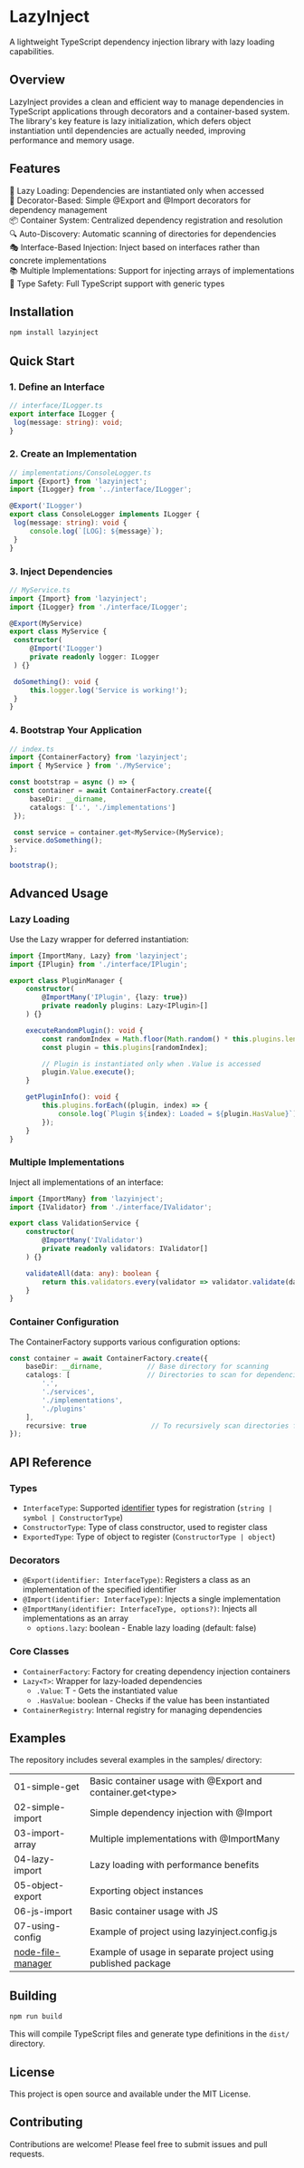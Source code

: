 # LazyInject
A lightweight TypeScript dependency injection library with lazy loading capabilities.

## Overview
LazyInject provides a clean and efficient way to manage dependencies in TypeScript applications through decorators and a container-based system. The library's key feature is lazy initialization, which defers object instantiation until dependencies are actually needed, improving performance and memory usage.

## Features
 🚀 Lazy Loading: Dependencies are instantiated only when accessed<br>
 🎯 Decorator-Based: Simple @Export and @Import decorators for dependency management<br>
 📦 Container System: Centralized dependency registration and resolution<br>
 🔍 Auto-Discovery: Automatic scanning of directories for dependencies<br>
 🎭 Interface-Based Injection: Inject based on interfaces rather than concrete implementations<br>
 📚 Multiple Implementations: Support for injecting arrays of implementations<br>
 💪 Type Safety: Full TypeScript support with generic types<br>
## Installation
```bash
npm install lazyinject
```

## Quick Start
### 1. Define an Interface
   ```typescript
   // interface/ILogger.ts
export interface ILogger {
    log(message: string): void;
}
```
### 2. Create an Implementation
   ```typescript
   // implementations/ConsoleLogger.ts
import {Export} from 'lazyinject';
import {ILogger} from '../interface/ILogger';

@Export('ILogger')
export class ConsoleLogger implements ILogger {
    log(message: string): void {
        console.log(`[LOG]: ${message}`);
    }
}
```
### 3. Inject Dependencies
   ```typescript
   // MyService.ts
import {Import} from 'lazyinject';
import {ILogger} from './interface/ILogger';

@Export(MyService)
export class MyService {
    constructor(
        @Import('ILogger')
        private readonly logger: ILogger
    ) {}

    doSomething(): void {
        this.logger.log('Service is working!');
    }
}
```
### 4. Bootstrap Your Application
   ```typescript
   // index.ts
import {ContainerFactory} from 'lazyinject';
import { MyService } from './MyService';

const bootstrap = async () => {
    const container = await ContainerFactory.create({
        baseDir: __dirname,
        catalogs: ['.', './implementations']
    });

    const service = container.get<MyService>(MyService);
    service.doSomething();
};

bootstrap();
```
## Advanced Usage
### Lazy Loading
Use the Lazy<T> wrapper for deferred instantiation:

```typescript
import {ImportMany, Lazy} from 'lazyinject';
import {IPlugin} from './interface/IPlugin';

export class PluginManager {
    constructor(
        @ImportMany('IPlugin', {lazy: true})
        private readonly plugins: Lazy<IPlugin>[]
    ) {}

    executeRandomPlugin(): void {
        const randomIndex = Math.floor(Math.random() * this.plugins.length);
        const plugin = this.plugins[randomIndex];

        // Plugin is instantiated only when .Value is accessed
        plugin.Value.execute();
    }

    getPluginInfo(): void {
        this.plugins.forEach((plugin, index) => {
            console.log(`Plugin ${index}: Loaded = ${plugin.HasValue}`);
        });
    }
}
```
### Multiple Implementations
Inject all implementations of an interface:

```typescript
import {ImportMany} from 'lazyinject';
import {IValidator} from './interface/IValidator';

export class ValidationService {
    constructor(
        @ImportMany('IValidator')
        private readonly validators: IValidator[]
    ) {}

    validateAll(data: any): boolean {
        return this.validators.every(validator => validator.validate(data));
    }
}
```
### Container Configuration
The ContainerFactory supports various configuration options:

```typescript
const container = await ContainerFactory.create({
    baseDir: __dirname,           // Base directory for scanning
    catalogs: [                   // Directories to scan for dependencies
        '.',
        './services',
        './implementations',
        './plugins'
    ],
    recursive: true                // To recursively scan directories for dependencies
});
```
## API Reference
### Types
 - `InterfaceType`: Supported <u>identifier</u> types for registration (`string | symbol | ConstructorType`)
 - `ConstructorType`: Type of class constructor, used to register class
 - `ExportedType`: Type of object to register (`ConstructorType | object`)
### Decorators
- `@Export(identifier: InterfaceType)`: Registers a class as an implementation of the specified identifier
- `@Import(identifier: InterfaceType)`: Injects a single implementation
- `@ImportMany(identifier: InterfaceType, options?)`: Injects all implementations as an array
  - `options.lazy`: boolean - Enable lazy loading (default: false)
### Core Classes
- `ContainerFactory`: Factory for creating dependency injection containers
- `Lazy<T>`: Wrapper for lazy-loaded dependencies
  - `.Value`: T - Gets the instantiated value
  - `.HasValue`: boolean - Checks if the value has been instantiated
- `ContainerRegistry`: Internal registry for managing dependencies
## Examples
The repository includes several examples in the samples/ directory:

<table>
<tr><td>
01-simple-get</td><td>Basic container usage with @Export and container.get&lt;type&gt;
</td></tr><tr>
<td>02-simple-import</td><td>Simple dependency injection with @Import</td>
</tr><tr><td>
03-import-array</td><td>Multiple implementations with @ImportMany</td>
</tr><tr><td>
04-lazy-import</td><td>Lazy loading with performance benefits</td>
</tr><tr><td>
05-object-export</td><td>Exporting object instances</td>
</tr><tr><td>
06-js-import</td><td>Basic container usage with JS</td>
</tr><tr><td>
07-using-config</td><td>Example of project using lazyinject.config.js</td>
</tr><tr><td>
<a href="https://github.com/Duude92/node-file-manager">node-file-manager</a></td><td>Example of usage in separate project using published package</td>
</tr>
</table>

## Building
```bash
npm run build
```
This will compile TypeScript files and generate type definitions in the `dist/` directory.

## License
This project is open source and available under the MIT License.

## Contributing
Contributions are welcome! Please feel free to submit issues and pull requests.